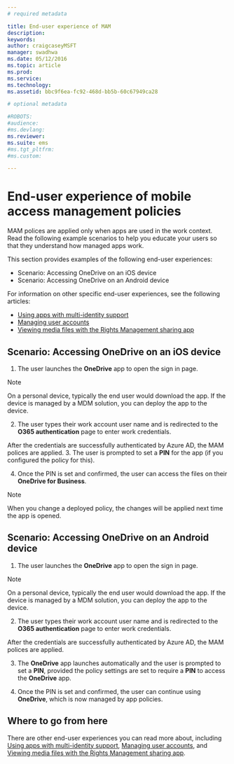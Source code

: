 ```yaml
---
# required metadata

title: End-user experience of MAM
description:
keywords:
author: craigcaseyMSFT
manager: swadhwa
ms.date: 05/12/2016
ms.topic: article
ms.prod:
ms.service:
ms.technology:
ms.assetid: bbc9f6ea-fc92-468d-bb5b-60c67949ca28

# optional metadata

#ROBOTS:
#audience:
#ms.devlang:
ms.reviewer:
ms.suite: ems
#ms.tgt_pltfrm:
#ms.custom:

---
```


# End-user experience of mobile access management policies
MAM polices are applied only when apps are used in the work context. Read the following example scenarios to help you educate your users so that they understand how managed apps work.

This section provides examples of the following end-user experiences:

- Scenario: Accessing OneDrive on an iOS device
- Scenario: Accessing OneDrive on an Android device

For information on other specific end-user experiences, see the following articles:

- [Using apps with multi-identity support](https://docs.microsoft.com/en-us/intune/deploy-use/end-user-experience-for-mam-enabled-apps-with-microsoft-intune#using-apps-with-multi-identity-support)
- [Managing user accounts](https://docs.microsoft.com/en-us/intune/deploy-use/end-user-experience-for-mam-enabled-apps-with-microsoft-intune#managing-user-accounts)
- [Viewing media files with the Rights Management sharing app](https://docs.microsoft.com/en-us/intune/deploy-use/end-user-experience-for-mam-enabled-apps-with-microsoft-intune#viewing-media-files-with-the-rights-management-sharing-app)

## Scenario: Accessing OneDrive on an iOS device

1. The user launches the **OneDrive** app to open the sign in page.
> [!NOTE]
> On a personal device, typically the end user would download the app. If the device is managed by a MDM solution, you can deploy the app to the device.

2. The user types their work account user name and is redirected to the **O365 authentication** page to enter work credentials.

  After the credentials are successfully authenticated by Azure AD, the MAM polices are applied.
3. The user is prompted to set a **PIN** for the app (if you configured the policy for this).

4.	Once the PIN is set and confirmed, the user can access the files on their **OneDrive for Business**.
> [!NOTE]
> When you change a deployed policy, the changes will be applied next time the app is opened.

## Scenario: Accessing OneDrive on an Android device
1. The user launches the **OneDrive** app to open the sign in page.
> [!NOTE]
> On a personal device, typically the end user would download the app. If the device is managed by a MDM solution, you can deploy the app to the device.

2.	The user types their work account user name and is redirected to the **O365 authentication** page to enter work credentials.

  After the credentials are successfully authenticated by Azure AD, the MAM polices are applied.

3.	The **OneDrive** app launches automatically and the user is prompted to set a **PIN**, provided the policy settings are set to require a **PIN** to access the **OneDrive** app.

4.	Once the PIN is set and confirmed, the user can continue using **OneDrive**, which is now managed by app policies.

## Where to go from here
There are other end-user experiences you can read more about, including [Using apps with multi-identity support](https://docs.microsoft.com/en-us/intune/deploy-use/end-user-experience-for-mam-enabled-apps-with-microsoft-intune#using-apps-with-multi-identity-support), [Managing user accounts](https://docs.microsoft.com/en-us/intune/deploy-use/end-user-experience-for-mam-enabled-apps-with-microsoft-intune#managing-user-accounts), and [Viewing media files with the Rights Management sharing app](https://docs.microsoft.com/en-us/intune/deploy-use/end-user-experience-for-mam-enabled-apps-with-microsoft-intune#viewing-media-files-with-the-rights-management-sharing-app).
